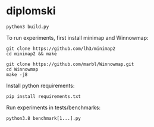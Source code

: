 # diplomski

```
python3 build.py
```

To run experiments, first install minimap and Winnowmap:

```
git clone https://github.com/lh3/minimap2
cd minimap2 && make
```

```
git clone https://github.com/marbl/Winnowmap.git
cd Winnowmap
make -j8
```

Install python requirements:
```
pip install requirements.txt
```

Run experiments in tests/benchmarks:
```
python3.8 benchmark[1...].py
```

